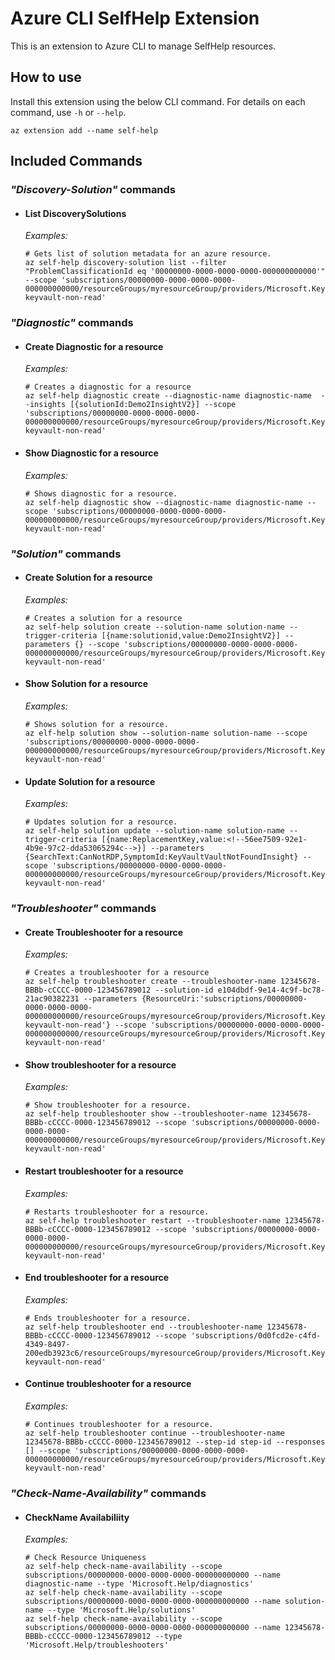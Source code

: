 # Azure CLI SelfHelp Extension

This is an extension to Azure CLI to manage SelfHelp resources.

## How to use

Install this extension using the below CLI command. For details on each command, use `-h` or `--help`.

```
az extension add --name self-help
```

## Included Commands

### _"Discovery-Solution"_ commands

- #### List DiscoverySolutions

  _Examples:_

  ```
  # Gets list of solution metadata for an azure resource.
  az self-help discovery-solution list --filter "ProblemClassificationId eq '00000000-0000-0000-0000-000000000000'" --scope 'subscriptions/00000000-0000-0000-0000-000000000000/resourceGroups/myresourceGroup/providers/Microsoft.KeyVault/vaults/test-keyvault-non-read'
  ```

### _"Diagnostic"_ commands

- #### Create Diagnostic for a resource

  _Examples:_

  ```
  # Creates a diagnostic for a resource
  az self-help diagnostic create --diagnostic-name diagnostic-name  --insights [{solutionId:Demo2InsightV2}] --scope 'subscriptions/00000000-0000-0000-0000-000000000000/resourceGroups/myresourceGroup/providers/Microsoft.KeyVault/vaults/test-keyvault-non-read'
  ```

- #### Show Diagnostic for a resource

  _Examples:_

  ```
  # Shows diagnostic for a resource.
  az self-help diagnostic show --diagnostic-name diagnostic-name --scope 'subscriptions/00000000-0000-0000-0000-000000000000/resourceGroups/myresourceGroup/providers/Microsoft.KeyVault/vaults/test-keyvault-non-read'
  ```

### _"Solution"_ commands

- #### Create Solution for a resource

  _Examples:_

  ```
  # Creates a solution for a resource
  az self-help solution create --solution-name solution-name --trigger-criteria [{name:solutionid,value:Demo2InsightV2}] --parameters {} --scope 'subscriptions/00000000-0000-0000-0000-000000000000/resourceGroups/myresourceGroup/providers/Microsoft.KeyVault/vaults/test-keyvault-non-read'
  ```

- #### Show Solution for a resource

  _Examples:_

  ```
  # Shows solution for a resource.
  az elf-help solution show --solution-name solution-name --scope 'subscriptions/00000000-0000-0000-0000-000000000000/resourceGroups/myresourceGroup/providers/Microsoft.KeyVault/vaults/test-keyvault-non-read'
  ```

- #### Update Solution for a resource

  _Examples:_

  ```
  # Updates solution for a resource.
  az self-help solution update --solution-name solution-name --trigger-criteria [{name:ReplacementKey,value:<!--56ee7509-92e1-4b9e-97c2-dda53065294c-->}] --parameters {SearchText:CanNotRDP,SymptomId:KeyVaultVaultNotFoundInsight} --scope 'subscriptions/00000000-0000-0000-0000-000000000000/resourceGroups/myresourceGroup/providers/Microsoft.KeyVault/vaults/test-keyvault-non-read'
  ```

### _"Troubleshooter"_ commands

- #### Create Troubleshooter for a resource

  _Examples:_

  ```
  # Creates a troubleshooter for a resource
  az self-help troubleshooter create --troubleshooter-name 12345678-BBBb-cCCCC-0000-123456789012 --solution-id e104dbdf-9e14-4c9f-bc78-21ac90382231 --parameters {ResourceUri:'subscriptions/00000000-0000-0000-0000-000000000000/resourceGroups/myresourceGroup/providers/Microsoft.KeyVault/vaults/test-keyvault-non-read'} --scope 'subscriptions/00000000-0000-0000-0000-000000000000/resourceGroups/myresourceGroup/providers/Microsoft.KeyVault/vaults/test-keyvault-non-read'
  ```

- #### Show troubleshooter for a resource

  _Examples:_

  ```
  # Show troubleshooter for a resource.
  az self-help troubleshooter show --troubleshooter-name 12345678-BBBb-cCCCC-0000-123456789012 --scope 'subscriptions/00000000-0000-0000-0000-000000000000/resourceGroups/myresourceGroup/providers/Microsoft.KeyVault/vaults/test-keyvault-non-read'
  ```

- #### Restart troubleshooter for a resource

  _Examples:_

  ```
  # Restarts troubleshooter for a resource.
  az self-help troubleshooter restart --troubleshooter-name 12345678-BBBb-cCCCC-0000-123456789012 --scope 'subscriptions/00000000-0000-0000-0000-000000000000/resourceGroups/myresourceGroup/providers/Microsoft.KeyVault/vaults/test-keyvault-non-read'
  ```

- #### End troubleshooter for a resource

  _Examples:_

  ```
  # Ends troubleshooter for a resource.
  az self-help troubleshooter end --troubleshooter-name 12345678-BBBb-cCCCC-0000-123456789012 --scope 'subscriptions/0d0fcd2e-c4fd-4349-8497-200edb3923c6/resourceGroups/myresourceGroup/providers/Microsoft.KeyVault/vaults/test-keyvault-non-read'
  ```

- #### Continue troubleshooter for a resource

  _Examples:_

  ```
  # Continues troubleshooter for a resource.
  az self-help troubleshooter continue --troubleshooter-name 12345678-BBBb-cCCCC-0000-123456789012 --step-id step-id --responses [] --scope 'subscriptions/00000000-0000-0000-0000-000000000000/resourceGroups/myresourceGroup/providers/Microsoft.KeyVault/vaults/test-keyvault-non-read'
  ```

### _"Check-Name-Availability"_ commands

- #### CheckName Availabiliity

  _Examples:_

  ```
  # Check Resource Uniqueness
  az self-help check-name-availability --scope subscriptions/00000000-0000-0000-0000-000000000000 --name diagnostic-name --type 'Microsoft.Help/diagnostics'
  az self-help check-name-availability --scope subscriptions/00000000-0000-0000-0000-000000000000 --name solution-name --type 'Microsoft.Help/solutions'
  az self-help check-name-availability --scope subscriptions/00000000-0000-0000-0000-000000000000 --name 12345678-BBBb-cCCCC-0000-123456789012 --type 'Microsoft.Help/troubleshooters'
  ```

